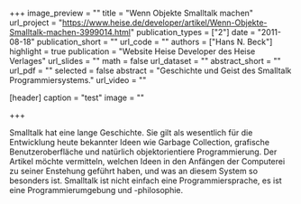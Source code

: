 +++
image_preview = ""
title = "Wenn Objekte Smalltalk machen"
url_project = "https://www.heise.de/developer/artikel/Wenn-Objekte-Smalltalk-machen-3999014.html"
publication_types = ["2"]
date = "2011-08-18"
publication_short = ""
url_code = ""
authors = ["Hans N. Beck"]
highlight = true
publication = "Website Heise Developer des Heise Verlages"
url_slides = ""
math = false
url_dataset = ""
abstract_short = ""
url_pdf = ""
selected = false
abstract = "Geschichte und Geist des Smalltalk Programmiersystems."
url_video = ""

[header]
  caption = "test"
  image = ""

+++

Smalltalk hat eine lange Geschichte. Sie gilt als wesentlich für die Entwicklung heute bekannter Ideen wie Garbage Collection, grafische Benutzeroberfläche und natürlich objektorientiere Programmierung. Der Artikel möchte vermitteln, welchen Ideen in den Anfängen der Computerei zu seiner Enstehung geführt haben, und was an diesem System so besonders ist. Smalltalk ist nicht einfach eine Programmiersprache, es ist eine Programmierumgebung und -philosophie.
